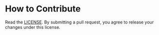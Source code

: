 How to Contribute
=================

Read the [LICENSE](LICENSE). By submitting a pull request, you agree to
release your changes under this license.
